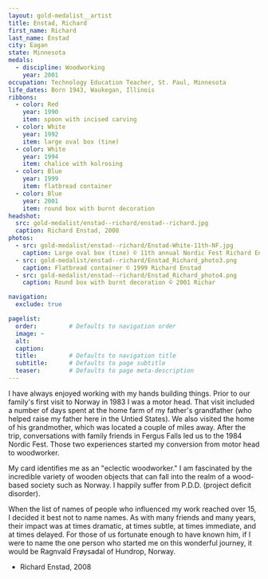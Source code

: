 ```yaml
---
layout: gold-medalist__artist
title: Enstad, Richard
first_name: Richard
last_name: Enstad
city: Eagan
state: Minnesota
medals: 
  - discipline: Woodworking
    year: 2001
occupation: Technology Education Teacher, St. Paul, Minnesota
life_dates: Born 1943, Waukegan, Illinois
ribbons:
  - color: Red
    year: 1990
    item: spoon with incised carving
  - color: White
    year: 1992
    item: large oval box (tine)
  - color: White
    year: 1994
    item: chalice with kolrosing
  - color: Blue
    year: 1999
    item: flatbread container
  - color: Blue
    year: 2001
    item: round box with burnt decoration
headshot:
  src: gold-medalist/enstad--richard/enstad--richard.jpg
  caption: Richard Enstad, 2008
photos:
  - src: gold-medalist/enstad--richard/Enstad-White-11th-NF.jpg
    caption: Large oval box (tine) © 11th annual Nordic Fest Richard Enstad
  - src: gold-medalist/enstad--richard/Enstad_Richard_photo3.png
    caption: Flatbread container © 1999 Richard Enstad
  - src: gold-medalist/enstad--richard/Enstad_Richard_photo4.png
    caption: Round box with burnt decoration © 2001 Richar

navigation:
  exclude: true

pagelist:
  order:         # Defaults to navigation order  
  image: ~
  alt:
  caption:
  title:         # Defaults to navigation title
  subtitle:      # Defaults to page subtitle
  teaser:        # Defaults to page meta-description  
---
```

I have always enjoyed working with my hands building things. Prior to our family's first visit to Norway in 1983 I was a motor head. That visit included a number of days spent at the home farm of my father's grandfather (who helped raise my father here in the Untied States). We also visited the home of his grandmother, which was located a couple of miles away. After the trip, conversations with family friends in Fergus Falls led us to the 1984 Nordic Fest. Those two experiences started my conversion from motor head to woodworker.

My card identifies me as an "eclectic woodworker." I am fascinated by the incredible variety of wooden objects that can fall into the realm of a wood-based society such as Norway. I happily suffer from P.D.D. (project deficit disorder).

When the list of names of people who influenced my work reached over 15, I decided it best not to name names. As with many friends and many years, their impact was at times dramatic, at times subtle, at times immediate, and at times delayed. For those of us fortunate enough to have known him, if I were to name the one person who started me on this wonderful journey, it would be Ragnvald Frøysadal of Hundrop, Norway. 

- Richard Enstad, 2008